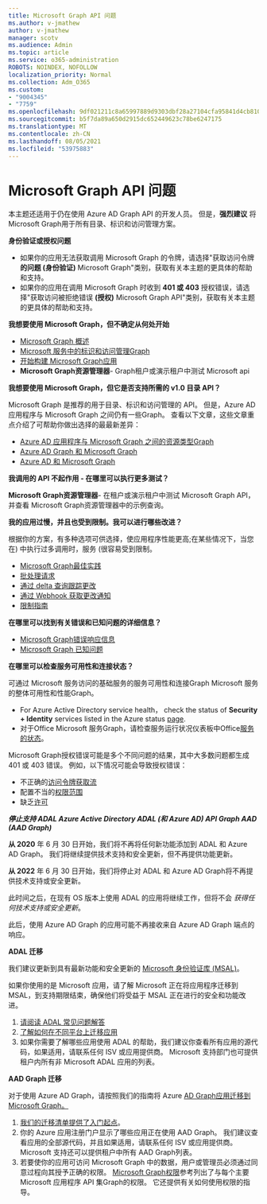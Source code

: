 ```yaml
---
title: Microsoft Graph API 问题
ms.author: v-jmathew
author: v-jmathew
manager: scotv
ms.audience: Admin
ms.topic: article
ms.service: o365-administration
ROBOTS: NOINDEX, NOFOLLOW
localization_priority: Normal
ms.collection: Adm_O365
ms.custom:
- "9004345"
- "7759"
ms.openlocfilehash: 9df021211c8a65997889d9303dbf28a27104cfa95841d4cb810427c652ba0784
ms.sourcegitcommit: b5f7da89a650d2915dc652449623c78be6247175
ms.translationtype: MT
ms.contentlocale: zh-CN
ms.lasthandoff: 08/05/2021
ms.locfileid: "53975883"
---
```

# <a name="microsoft-graph-api-issues"></a>Microsoft Graph API 问题

本主题还适用于仍在使用 Azure AD Graph API 的开发人员。 但是，**强烈建议** 将 Microsoft Graph用于所有目录、标识和访问管理方案。

**身份验证或授权问题**

- 如果你的应用无法获取调用 Microsoft Graph 的令牌，请选择"获取访问令牌 **的问题 (身份验证)** Microsoft Graph"类别，获取有关本主题的更具体的帮助和支持。
- 如果你的应用在调用 Microsoft Graph 时收到 **401 或 403** 授权错误，请选择"获取访问被拒绝错误 **(授权)** Microsoft Graph API"类别，获取有关本主题的更具体的帮助和支持。

**我想要使用 Microsoft Graph，但不确定从何处开始**

- [Microsoft Graph 概述](https://docs.microsoft.com/graph/overview)
- [Microsoft 服务中的标识和访问管理Graph](https://docs.microsoft.com/graph/azuread-identity-access-management-concept-overview)
- [开始构建 Microsoft Graph应用](https://docs.microsoft.com/graph/)
- **Microsoft Graph资源管理器**- Graph租户或演示租户中测试 Microsoft api

**我想要使用 Microsoft Graph，但它是否支持所需的 v1.0 目录 API？**

Microsoft Graph 是推荐的用于目录、标识和访问管理的 API。 但是，Azure AD 应用程序与 Microsoft Graph 之间仍有一些Graph。 查看以下文章，这些文章重点介绍了可帮助你做出选择的最最新差异：

- [Azure AD 应用程序与 Microsoft Graph 之间的资源类型Graph](https://docs.microsoft.com/graph/migrate-azure-ad-graph-resource-differences)
- [Azure AD Graph 和 Microsoft Graph](https://docs.microsoft.com/graph/migrate-azure-ad-graph-property-differences)
- [Azure AD 和 Microsoft Graph](https://docs.microsoft.com/graph/migrate-azure-ad-graph-method-differences)

**我调用的 API 不起作用 - 在哪里可以执行更多测试？**

**Microsoft Graph资源管理器**- 在租户或演示租户中测试 Microsoft Graph API，并查看 Microsoft Graph资源管理器中的示例查询。

**我的应用过慢，并且也受到限制。我可以进行哪些改进？**

根据你的方案，有多种选项可供选择，使应用程序性能更高;在某些情况下，当您在) 中执行过多调用时，服务 (很容易受到限制。

- [Microsoft Graph最佳实践](https://docs.microsoft.com/graph/best-practices-concept)
- [批处理请求](https://docs.microsoft.com/graph/json-batching)
- [通过 delta 查询跟踪更改](https://docs.microsoft.com/graph/delta-query-overview)
- [通过 Webhook 获取更改通知](https://docs.microsoft.com/graph/webhooks)
- [限制指南](https://docs.microsoft.com/graph/throttling)

**在哪里可以找到有关错误和已知问题的详细信息？**

- [Microsoft Graph错误响应信息](https://docs.microsoft.com/graph/errors)
- [Microsoft Graph 已知问题](https://docs.microsoft.com/graph/known-issues)

**在哪里可以检查服务可用性和连接状态？**

可通过 Microsoft 服务访问的基础服务的服务可用性和连接Graph Microsoft 服务的整体可用性和性能Graph。

- For Azure Active Directory service health， check the status of **Security + Identity** services listed in the Azure status [page](https://azure.microsoft.com/status/).
- 对于Office Microsoft 服务Graph，请检查服务运行状况仪表板中Office[服务的状态](https://portal.office.com/adminportal/home#/servicehealth)。

Microsoft Graph授权错误可能是多个不同问题的结果，其中大多数问题都生成 401 或 403 错误。 例如，以下情况可能会导致授权错误：

- 不正确的[访问令牌获取流](https://docs.microsoft.com/azure/active-directory/develop/active-directory-authentication-scenarios)
- 配置不当的[权限范围](https://docs.microsoft.com/azure/active-directory/develop/active-directory-v2-scopes)
- 缺乏[许可](https://docs.microsoft.com/azure/active-directory/develop/active-directory-devhowto-multi-tenant-overview#understanding-user-and-admin-consent)

***停止支持 ADAL Azure Active Directory ADAL (和 Azure AD) API Graph AAD (AAD Graph)***

**从 2020** 年 6 月 30 日开始，我们将不再将任何新功能添加到 ADAL 和 Azure AD Graph。 我们将继续提供技术支持和安全更新，但不再提供功能更新。

**从 2022** 年 6 月 30 日开始，我们将停止对 ADAL 和 Azure AD Graph将不再提供技术支持或安全更新。

此时间之后，在现有 OS 版本上使用 ADAL 的应用将继续工作，但将不会 *获得任何技术支持或安全更新*。

此后，使用 Azure AD Graph 的应用可能不再接收来自 Azure AD Graph 端点的响应。

**ADAL 迁移**

我们建议更新到具有最新功能和安全更新的 [Microsoft 身份验证库 (MSAL)](https://docs.microsoft.com/azure/active-directory/develop/v2-overview)。

如果你使用的是 Microsoft 应用，请了解 Microsoft 正在将应用程序迁移到 MSAL，到支持期限结束，确保他们将受益于 MSAL 正在进行的安全和功能改进。

1. [请阅读 ADAL 常见问题解答](https://docs.microsoft.com/azure/active-directory/develop/msal-migration#frequently-asked-questions-faq)
2. [了解如何在不同平台上迁移应用](https://docs.microsoft.com/azure/active-directory/develop/msal-migration#frequently-asked-questions-faq)
3. 如果你需要了解哪些应用使用 ADAL 的帮助，我们建议你查看所有应用的源代码，如果适用，请联系任何 ISV 或应用提供商。 Microsoft 支持部门也可提供租户内所有非 Microsoft ADAL 应用的列表。

**AAD Graph 迁移**

对于使用 Azure AD Graph，请按照我们的指南将 Azure [AD Graph应用迁移到 Microsoft Graph。](https://docs.microsoft.com/graph/migrate-azure-ad-graph-overview)

1. [我们的迁移清单提供了入门起点](https://docs.microsoft.com/graph/migrate-azure-ad-graph-planning-checklist)。
2. 你的 Azure 应用注册门户显示了哪些应用正在使用 AAD Graph。 我们建议查看应用的全部源代码，并且如果适用，请联系任何 ISV 或应用提供商。 Microsoft 支持还可以提供租户中所有 AAD Graph列表。
3. 若要使你的应用可访问 Microsoft Graph 中的数据，用户或管理员必须通过同意过程向其授予正确的权限。 [Microsoft Graph权限](https://docs.microsoft.com/graph/permissions-reference)参考列出了与每个主要 Microsoft 应用程序 API 集Graph的权限。 它还提供有关如何使用权限的指导。

